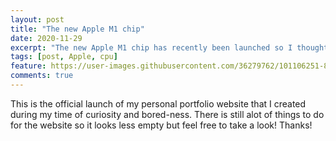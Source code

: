 ```yaml
---
layout: post
title: "The new Apple M1 chip"
date: 2020-11-29
excerpt: "The new Apple M1 chip has recently been launched so I thought I might talk a bit about it."
tags: [post, Apple, cpu]
feature: https://user-images.githubusercontent.com/36279762/101106251-851a9880-3584-11eb-911a-f17c97411223.png
comments: true
---
```


This is the official launch of my personal portfolio website that I created during my time of curiosity and bored-ness. There is still alot of things to do for the website so it looks less empty but feel free to take a look! Thanks!
